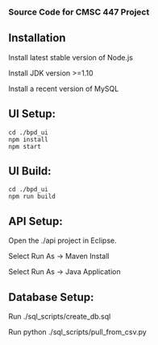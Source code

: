 ### Source Code for CMSC 447 Project

## Installation

Install latest stable version of Node.js

Install JDK version >=1.10

Install a recent version of MySQL

## UI Setup:

    cd ./bpd_ui
    npm install
    npm start

## UI Build:

    cd ./bpd_ui
    npm run build

## API Setup:

Open the ./api project in Eclipse.

Select Run As -> Maven Install

Select Run As -> Java Application

## Database Setup:

Run ./sql_scripts/create_db.sql

Run python ./sql_scripts/pull_from_csv.py